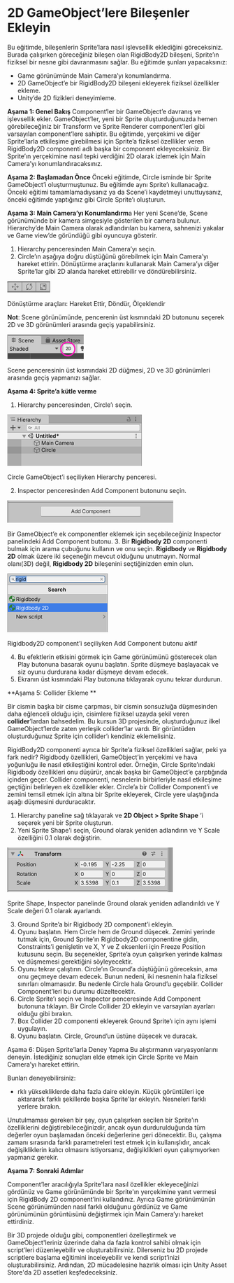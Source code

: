 # 2D GameObject’lere Bileşenler Ekleyin

Bu eğitimde, bileşenlerin Sprite’lara nasıl işlevsellik eklediğini göreceksiniz. Burada çalışırken göreceğiniz bileşen olan RigidBody2D bileşeni, Sprite’ın fiziksel bir nesne gibi davranmasını sağlar. Bu eğitimde şunları yapacaksınız:

- Game görünümünde Main Camera’yı konumlandırma.
- 2D GameObject’e bir RigidBody2D bileşeni ekleyerek fiziksel özellikler ekleme.
- Unity’de 2D fizikleri deneyimleme.

**Aşama 1: Genel Bakış**
Component‘ler bir GameObject’e davranış ve işlevsellik ekler. GameObject’ler, yeni bir Sprite oluşturduğunuzda hemen görebileceğiniz bir Transform ve Sprite Renderer component’leri gibi varsayılan component’lere sahiptir. Bu eğitimde, yerçekimi ve diğer Sprite’larla etkileşime girebilmesi için Sprite’a fiziksel özellikler veren RigidBody2D componenti adlı başka bir component ekleyeceksiniz. Bir Sprite’ın yerçekimine nasıl tepki verdiğini 2D olarak izlemek için Main Camera’yı konumlandıracaksınız.


**Aşama 2: Başlamadan Önce**
Önceki eğitimde, Circle isminde bir Sprite GameObject’i oluşturmuştunuz. Bu eğitimde aynı Sprite’ı kullanacağız. Önceki eğitimi tamamlamadıysanız ya da Scene’i kaydetmeyi unuttuysanız, önceki eğitimde yaptığınız gibi Circle Sprite’ı oluşturun.



**Aşama 3: Main Camera’yı Konumlandırm**a
Her yeni Scene’de, Scene görünümünde bir kamera simgesiyle gösterilen bir camera bulunur. Hierarchy’de Main Camera olarak adlandırılan bu kamera, sahnenizi yakalar ve Game view’de göründüğü gibi oyuncuya gösterir.
1.  Hierarchy penceresinden Main Camera’yı seçin.
2.  Circle’ın aşağıya doğru düştüğünü görebilmek için Main Camera’yı hareket ettirin. Dönüştürme araçlarını kullanarak Main Camera’yı diğer Sprite’lar gibi 2D alanda hareket ettirebilir ve döndürebilirsiniz.

![figures](https://raw.githubusercontent.com/Kodluyoruz/taskforce/main/unity-essentials/add-components-2D-gameObjects/figures/B.5.2-1.png)

Dönüştürme araçları: Hareket Ettir, Döndür, Ölçeklendir

**Not**: Scene görünümünde, pencerenin üst kısmındaki 2D butonunu seçerek 2D ve 3D görünümleri arasında geçiş yapabilirsiniz.

![figures](https://raw.githubusercontent.com/Kodluyoruz/taskforce/main/unity-essentials/add-components-2D-gameObjects/figures/B.5.2-2.png)

Scene penceresinin üst kısmındaki 2D düğmesi, 2D ve 3D görünümleri arasında geçiş yapmanızı sağlar.

**Aşama 4: Sprite’a kütle verme**
1.  Hierarchy penceresinden, Circle’ı seçin.

![figures](https://raw.githubusercontent.com/Kodluyoruz/taskforce/main/unity-essentials/add-components-2D-gameObjects/figures/B.5.2-3.png)

Circle GameObject’i seçiliyken Hierarchy penceresi.

2. Inspector penceresinden Add Component butonunu seçin.

![figures](https://raw.githubusercontent.com/Kodluyoruz/taskforce/main/unity-essentials/add-components-2D-gameObjects/figures/B.5.2-4.png)

Bir GameObject’e ek componentler eklemek için seçebileceğiniz Inspector panelindeki Add Component butonu. 
3.  Bir **Rigidbody 2D** componenti bulmak için arama çubuğunu kullanın ve onu seçin. **Rigidbody** ve **Rigidbody 2D** olmak üzere iki seçeneğin mevcut olduğunu unutmayın. Normal olanı(3D) değil, **Rigidbody 2D** bileşenini seçtiğinizden emin olun.  

![figures](https://raw.githubusercontent.com/Kodluyoruz/taskforce/main/unity-essentials/add-components-2D-gameObjects/figures/B.5.2-5.png)

 Rigidbody2D component’i seçiliyken Add Component butonu aktif

4.  Bu efektlerin etkisini görmek için Game görünümünü gösterecek olan Play butonuna basarak oyunu başlatın.
Sprite düşmeye başlayacak ve siz oyunu durdurana kadar düşmeye devam edecek.
5.  Ekranın üst kısmındaki Play butonuna tıklayarak oyunu tekrar durdurun.

**Aşama 5: Collider Ekleme **

Bir cismin başka bir cisme çarpması, bir cismin sonsuzluğa düşmesinden daha eğlenceli olduğu için, cisimlere fiziksel uzayda şekil veren **collider**’lardan bahsedelim. Bu kursun 3D projesinde, oluşturduğunuz ilkel GameObject’lerde zaten yerleşik collider’lar vardı. Bir görüntüden oluşturduğunuz Sprite için collider’ı kendiniz eklemelisiniz.

RigidBody2D componenti ayrıca bir Sprite’a fiziksel özellikleri sağlar, peki ya fark nedir? Rigidbody özellikleri, GameObject’in yerçekimi ve hava yoğunluğu ile nasıl etkileştiğini kontrol eder. Örneğin, Circle Sprite’ındaki Rigidbody özellikleri onu düşürür, ancak başka bir GameObject’e çarptığında içinden geçer. Collider componenti, nesnelerin birbirleriyle nasıl etkileşime geçtiğini belirleyen ek özellikler ekler. Circle’a bir Collider Component’i ve zemini temsil etmek için altına bir Sprite ekleyerek, Circle yere ulaştığında aşağı düşmesini durduracaktır.

1.  Hierarchy paneline sağ tıklayarak ve **2D Object > Sprite Shape** ‘i seçerek yeni bir Sprite oluşturun.
2.  Yeni Sprite Shape’i seçin, Ground olarak yeniden adlandırın ve Y Scale özelliğini 0.1 olarak değiştirin.

![figures](https://github.com/Kodluyoruz/taskforce/blob/main/unity-essentials/add-components-2D-gameObjects/figures/B.5.2-6.png?raw=true)

 Sprite Shape, Inspector panelinde Ground olarak yeniden adlandırıldı ve Y Scale değeri 0.1 olarak ayarlandı.

3.  Ground Sprite’a bir Rigidbody 2D component’i ekleyin.
4.  Oyunu başlatın. Hem Circle hem de Ground düşecek. Zemini yerinde tutmak için, Ground Sprite’ın Rigidbody2D componentine gidin, Constraints’i genişletin ve X, Y ve Z eksenleri için Freeze Position kutusunu seçin. Bu seçenekler, Sprite’a oyun çalışırken yerinde kalması ve düşmemesi gerektiğini söyleyecektir.
5.  Oyunu tekrar çalıştırın. Circle’ın Ground’a düştüğünü göreceksin, ama onu geçmeye devam edecek. Bunun nedeni, iki nesnenin hala fiziksel sınırları olmamasıdır. Bu nedenle Circle hala Ground’u geçebilir. Collider Component’leri bu durumu düzeltecektir.
6.  Circle Sprite’ı seçin ve Inspector penceresinde Add Component butonuna tıklayın. Bir Circle Collider 2D ekleyin ve varsayılan ayarları olduğu gibi bırakın.
7.  Box Collider 2D componenti ekleyerek Ground Sprite’ı için aynı işlemi uygulayın.
8.  Oyunu başlatın. Circle, Ground’un üstüne düşecek ve duracak.

Aşama 6: Düşen Sprite’larla Deney Yapma
Bu alıştırmanın varyasyonlarını deneyin. İstediğiniz sonuçları elde etmek için Circle Sprite ve Main Camera’yı hareket ettirin.

Bunları deneyebilirsiniz:

- rklı yüksekliklerde daha fazla daire ekleyin.
Küçük görüntüleri içe aktararak farklı şekillerde başka Sprite'lar ekleyin.
Nesneleri farklı yerlere bırakın.

Unutulmaması gereken bir şey, oyun çalışırken seçilen bir Sprite'ın özelliklerini değiştirebileceğinizdir, ancak oyun durdurulduğunda tüm değerler oyun başlamadan önceki değerlerine geri dönecektir. Bu, çalışma zamanı sırasında farklı parametreleri test etmek için kullanışlıdır, ancak değişikliklerin kalıcı olmasını istiyorsanız, değişiklikleri oyun çalışmıyorken yapmanız gerekir.

**Aşama 7: Sonraki Adımlar**

Component’ler aracılığıyla Sprite'lara nasıl özellikler ekleyeceğinizi gördünüz ve Game görünümünde bir Sprite'ın yerçekimine yanıt vermesi için RigidBody 2D component’ini kullandınız. Ayrıca Game görünümünün Scene görünümünden nasıl farklı olduğunu gördünüz ve Game görünümünün görüntüsünü değiştirmek için Main Camera’yı hareket ettirdiniz.

Bir 3D projede olduğu gibi, componentleri özelleştirmek ve GameObject'leriniz üzerinde daha da fazla kontrol sahibi olmak için script’leri düzenleyebilir ve oluşturabilirsiniz. Dilerseniz bu 2D projede scriptlere başlama eğitimini inceleyebilir ve kendi script’inizi oluşturabilirsiniz.
Ardından, 2D mücadelesine hazırlık olması için Unity Asset Store'da 2D assetleri keşfedeceksiniz. 





